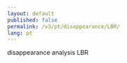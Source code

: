 ```yaml
---
layout: default
published: false
permalink: /v3/pt/disappearance/LBR/
lang: pt
---
```


disappearance analysis LBR
